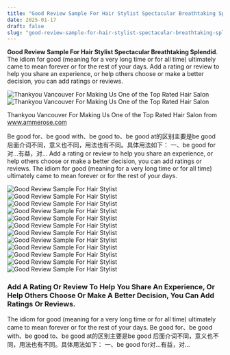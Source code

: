 ```yaml
---
title: "Good Review Sample For Hair Stylist Spectacular Breathtaking Splendid"
date: 2025-01-17
draft: false
slug: "good-review-sample-for-hair-stylist-spectacular-breathtaking-splendid" 
---
```


**Good Review Sample For Hair Stylist Spectacular Breathtaking Splendid**. The idiom for good (meaning for a very long time or for all time) ultimately came to mean forever or for the rest of your days. Add a rating or review to help you share an experience, or help others choose or make a better decision, you can add ratings or reviews.

![Thankyou Vancouver For Making Us One of the Top Rated Hair Salon](https://www.ammerose.com/wp-content/uploads/2018/02/google-reviews.jpg)![Thankyou Vancouver For Making Us One of the Top Rated Hair Salon](https://www.ammerose.com/wp-content/uploads/2018/02/google-reviews.jpg)

Thankyou Vancouver For Making Us One of the Top Rated Hair Salon from www.ammerose.com

Be good for、be good with、be good to、be good at的区别主要是be good 后面介词不同，意义也不同，用法也有不同。具体用法如下： 一、be good for对…有益，对… Add a rating or review to help you share an experience, or help others choose or make a better decision, you can add ratings or reviews. The idiom for good (meaning for a very long time or for all time) ultimately came to mean forever or for the rest of your days.

![Good Review Sample For Hair Stylist ](https://i0.wp.com/eatsleepwander.com/wp-content/uploads/2020/12/HOTEL-STYLE-SHEETS-2.png?resize=1000%2C1000&ssl=1 " 20+ Beauty Salon Review Examples • Eat, Sleep, Wander")![Good Review Sample For Hair Stylist ](https://static.wixstatic.com/media/a869a2_65064bdd310d4542b321157099f26c87~mv2.jpeg/v1/fill/w_600,h_600,al_c,q_80,usm_0.66_1.00_0.01,enc_auto/Reviews.jpeg " The Salon Experience GH Hair Design")![Good Review Sample For Hair Stylist ](https://www.glamourhairboutique.co.nz/wp-content/uploads/2020/02/IMG_7991.png " Google reviews Glamour Hair Boutique")![Good Review Sample For Hair Stylist ](https://www.ammerose.com/wp-content/uploads/2018/02/Ammerose-Hair-Salon-Reviews6.jpg " Thankyou Vancouver For Making Us One of the Top Rated Hair Salon")![Good Review Sample For Hair Stylist ](https://www.seocopilot.com.au/wp-content/uploads/google-reviews-example.png " How to Get More Google Reviews For Your Business")![Good Review Sample For Hair Stylist ](https://templates.mediamodifier.com/6118fd05ef864f0a549d3fe0/hairdresser-review-template-design.jpg " Hairdresser Review Template Design Mediamodifier")![Good Review Sample For Hair Stylist ](https://images.template.net/369441/Salon-Service-Evaluation-Template-edit-online-1.jpg " Free Salon Service Evaluation Template to Edit Online")![Good Review Sample For Hair Stylist ](http://www.ammerose.com/wp-content/uploads/2018/02/hair-salon-reviews.jpg " Thankyou Vancouver For Making Us One of the Top Rated Hair Salon")![Good Review Sample For Hair Stylist ](http://www.ammerose.com/wp-content/uploads/2018/02/vancouver-hair-straightening-reviews.jpg " Thankyou Vancouver For Making Us One of the Top Rated Hair Salon")![Good Review Sample For Hair Stylist ](https://feedspace-website-assets.s3.amazonaws.com/images/salon_review_3.webp " 50+ Positive Review Examples Customizable Good Review Templates")![Good Review Sample For Hair Stylist ](https://embedsocial.com/wp-content/uploads/2022/08/hair-salon-negative-review-response_5064603cf3ccbc3d7e9ac13aa81ae55f_800.jpg " 25 Google Review Response Examples to Copy Right Now")![Good Review Sample For Hair Stylist ](https://www.ammerose.com/wp-content/uploads/2018/02/google-reviews.jpg " Thankyou Vancouver For Making Us One of the Top Rated Hair Salon")

### Add A Rating Or Review To Help You Share An Experience, Or Help Others Choose Or Make A Better Decision, You Can Add Ratings Or Reviews.

The idiom for good (meaning for a very long time or for all time) ultimately came to mean forever or for the rest of your days. Be good for、be good with、be good to、be good at的区别主要是be good 后面介词不同，意义也不同，用法也有不同。具体用法如下： 一、be good for对…有益，对…